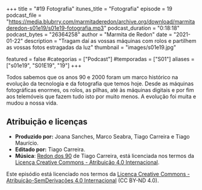 +++
title = "#19 Fotografia"
itunes_title = "Fotografia"
episode = 19
podcast_file = "https://media.blubrry.com/marmitaderedon/archive.org/download/marmitaderedon-s01e19/s01e19-fotografia.mp3"
podcast_duration = "0:18:18"
podcast_bytes = "26364258"
author = "Marmita de Redon"
date = "2021-01-22"
description = "Tragam daí as vossas máquinas com rolos e partilhem as vossas fotos estragadas da luz"
thumbnail = "images/s01e19.jpg"

featured = false
#categorias = ["Podcast"]
#temporadas = ["S01"]
aliases = ["s01e19", "S01E19", "19"]
+++

Todos sabemos que os anos 90 e 2000 foram um marco histórico na evolução da tecnologia e da fotografia que temos hoje. 
Desde as máquinas fotográficas enormes, os rolos, as pilhas, 
até às máquinas digitais e por fim aos telemóveis que fazem tudo isto por muito menos.
A evolução foi muita e mudou a nossa vida.




## Atribuição e licenças
- **Produzido por:** Joana Sanches, Marco Seabra, Tiago Carreira e Tiago Maurício.
- **Editado por:** Tiago Carreira.
- **Música**: [Redon dos 90](https://archive.org/details/redon90) de Tiago Carreira, está licenciada nos termos da [Licença Creative Commons - Atribuição 4.0 Internacional](http://creativecommons.org/licenses/by/4.0/).

Este episódio está licenciado nos termos da [Licença Creative Commons - Atribuição-SemDerivações 4.0 Internacional](https://creativecommons.org/licenses/by-nd/4.0/) (CC BY-ND 4.0).

